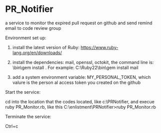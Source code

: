 # PR_Notifier
a service to monitor the expired pull request on github and send remind email to code review group

Environment set up:

1) install the latest version of Ruby: https://www.ruby-lang.org/en/downloads/

2) install the dependencies: mail, openssl, octokit, the command line is: <location Ruby installed>\bin\gem install <dependency>. For example: C:\Ruby22\bin\gem install mail

3) add a system environment variable: MY_PERSONAL_TOKEN, which valure is the person al access token you created on the github

Start the service:

cd into the location that the codes located, like c:\PRNotifier, and execue ruby PR_Monitor.rb, like this C:\enlistment\PRNotifier>ruby PR_Monitor.rb

Terminate the service:

Ctrl+c
